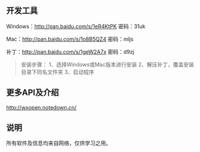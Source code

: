 开发工具
----------
Windows：http://pan.baidu.com/s/1eR4KtPK 密码：31uk

Mac：http://pan.baidu.com/s/1o8B5QZ4 密码：mljs

补丁：http://pan.baidu.com/s/1geW2A7x 密码：d9zj

>安装步骤：
>1、选择Windows或Mac版本进行安装
>2、解压补丁，覆盖安装目录下同名文件夹
>3、启动程序


更多API及介绍
----------
http://wxopen.notedown.cn/


说明
----------
所有软件及信息均来自网络，仅供学习之用。